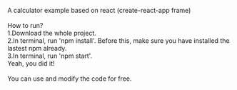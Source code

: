 A calculator example based on react (create-react-app frame)<br /> 
<br /> 
How to run?<br /> 
1.Download the whole project.<br /> 
2.In terminal, run 'npm install'. Before this, make sure you have installed the lastest npm already.<br /> 
3.In terminal, run 'npm start'.<br /> 
Yeah, you did it!<br /> 
<br /> 
You can use and modify the code for free.<br /> 
